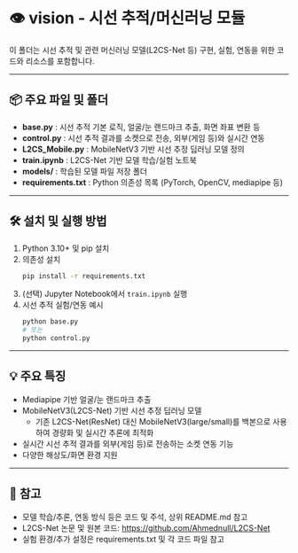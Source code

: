 # 👁️ vision - 시선 추적/머신러닝 모듈

이 폴더는 시선 추적 및 관련 머신러닝 모델(L2CS-Net 등) 구현, 실험, 연동을 위한 코드와 리소스를 포함합니다.

---

## 📦 주요 파일 및 폴더
- **base.py** : 시선 추적 기본 로직, 얼굴/눈 랜드마크 추출, 화면 좌표 변환 등
- **control.py** : 시선 추적 결과를 소켓으로 전송, 외부(게임 등)와 실시간 연동
- **L2CS_Mobile.py** : MobileNetV3 기반 시선 추정 딥러닝 모델 정의
- **train.ipynb** : L2CS-Net 기반 모델 학습/실험 노트북
- **models/** : 학습된 모델 파일 저장 폴더
- **requirements.txt** : Python 의존성 목록 (PyTorch, OpenCV, mediapipe 등)

---

## 🛠️ 설치 및 실행 방법

1. Python 3.10+ 및 pip 설치
2. 의존성 설치
   ```bash
   pip install -r requirements.txt
   ```
3. (선택) Jupyter Notebook에서 `train.ipynb` 실행
4. 시선 추적 실험/연동 예시
   ```bash
   python base.py
   # 또는
   python control.py
   ```

---

## 💡 주요 특징
- Mediapipe 기반 얼굴/눈 랜드마크 추출
- MobileNetV3(L2CS-Net) 기반 시선 추정 딥러닝 모델
  - 기존 L2CS-Net(ResNet) 대신 MobileNetV3(large/small)를 백본으로 사용하여 경량화 및 실시간 추론에 최적화
- 실시간 시선 추적 결과를 외부(게임 등)로 전송하는 소켓 연동 기능
- 다양한 해상도/화면 환경 지원

---

## 📄 참고
- 모델 학습/추론, 연동 방식 등은 코드 및 주석, 상위 README.md 참고
- L2CS-Net 논문 및 원본 코드: https://github.com/Ahmednull/L2CS-Net
- 실험 환경/추가 설정은 requirements.txt 및 각 코드 파일 참고